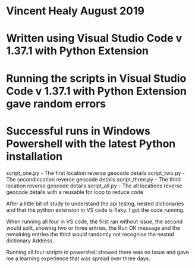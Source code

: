 # 
# Vincent Healy August 2019
# Written using Visual Studio Code v 1.37.1 with Python Extension
#
# Running the scripts in Visual Studio Code v 1.37.1 with Python Extension gave random errors
# Successful runs in Windows Powershell with the latest Python installation

script_one.py - The first location reverse geocode details
script_two.py - The secondlocation reverse geocode details
script_three.py - The third location reverse geocode details
script_all.py - The all locations reverse geocode details with a reusable for loop to reduce code

After a little bit of study to understand the api testng, nested dictionaries and that the python extension in VS code is 
flaky. I got the code running.

When running all four in VS code, the first ran without issue, 
the second would split, showing two or three entries, the Run OK message and the remaining entries
the third would randomly not recognise the nested dictionary Address.

Running all four scripts in powershell showed there was no issue and gave me a learning experience that was
spread over three days.